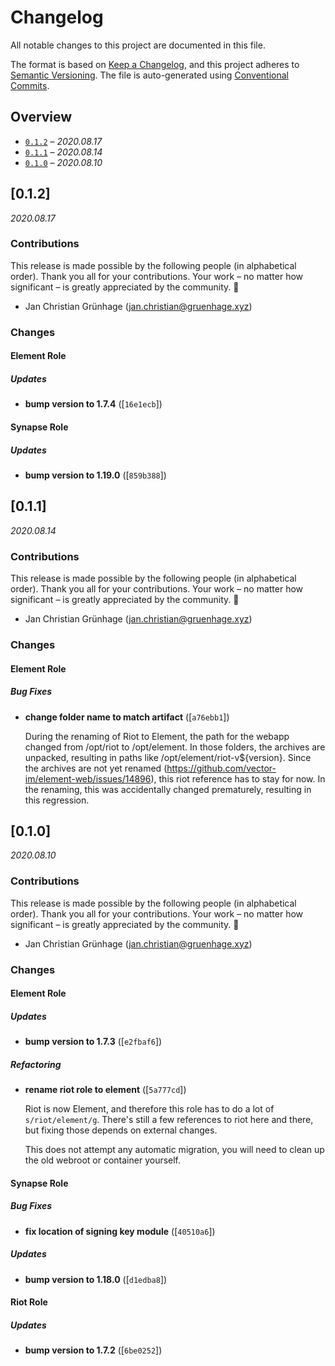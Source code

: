 # Changelog

All notable changes to this project are documented in this file.

The format is based on [Keep a Changelog], and this project adheres to
[Semantic Versioning]. The file is auto-generated using [Conventional Commits].

[keep a changelog]: https://keepachangelog.com/en/1.0.0/
[semantic versioning]: https://semver.org/spec/v2.0.0.html
[conventional commits]: https://www.conventionalcommits.org/en/v1.0.0/

## Overview
- [`0.1.2`](#012) – _2020.08.17_
- [`0.1.1`](#011) – _2020.08.14_
- [`0.1.0`](#010) – _2020.08.10_

## [0.1.2]

_2020.08.17_

### Contributions

This release is made possible by the following people (in alphabetical order).
Thank you all for your contributions. Your work – no matter how significant – is
greatly appreciated by the community. 💖

- Jan Christian Grünhage (<jan.christian@gruenhage.xyz>)

### Changes

#### Element Role

##### Updates

- **bump version to 1.7.4** ([`16e1ecb`])


#### Synapse Role

##### Updates

- **bump version to 1.19.0** ([`859b388`])


## [0.1.1]

_2020.08.14_

### Contributions

This release is made possible by the following people (in alphabetical order).
Thank you all for your contributions. Your work – no matter how significant – is
greatly appreciated by the community. 💖

- Jan Christian Grünhage (<jan.christian@gruenhage.xyz>)

### Changes

#### Element Role

##### Bug Fixes

- **change folder name to match artifact** ([`a76ebb1`])

  During the renaming of Riot to Element, the path for the webapp changed
  from /opt/riot to /opt/element. In those folders, the archives are
  unpacked, resulting in paths like /opt/element/riot-v${version}. Since
  the archives are not yet renamed
  (https://github.com/vector-im/element-web/issues/14896), this riot
  reference has to stay for now. In the renaming, this was accidentally
  changed prematurely, resulting in this regression.


## [0.1.0]

_2020.08.10_

### Contributions

This release is made possible by the following people (in alphabetical order).
Thank you all for your contributions. Your work – no matter how significant – is
greatly appreciated by the community. 💖

- Jan Christian Grünhage (<jan.christian@gruenhage.xyz>)

### Changes

#### Element Role

##### Updates

- **bump version to 1.7.3** ([`e2fbaf6`])

##### Refactoring

- **rename riot role to element** ([`5a777cd`])

  Riot is now Element, and therefore this role has to do a lot of
  `s/riot/element/g`. There's still a few references to riot here and
  there, but fixing those depends on external changes.

  This does not attempt any automatic migration, you will need to clean
  up the old webroot or container yourself.


#### Synapse Role

##### Bug Fixes

- **fix location of signing key module** ([`40510a6`])

##### Updates

- **bump version to 1.18.0** ([`d1edba8`])


#### Riot Role

##### Updates

- **bump version to 1.7.2** ([`6be0252`])



<!--
Config(
  accept_types: ["feat", "fix", "update", "refactor"],
  type_headers: {
    "feat": "Features",
    "fix": "Bug Fixes",
    "update": "Updates",
    "refactor": "Refactoring"
  },
  scope_headers: {
    "synapse": "Synapse Role",
    "element": "Element Role",
    "riot": "Riot Role"
  }
)
Template(
# Changelog

All notable changes to this project are documented in this file.

The format is based on [Keep a Changelog], and this project adheres to
[Semantic Versioning]. The file is auto-generated using [Conventional Commits].

[keep a changelog]: https://keepachangelog.com/en/1.0.0/
[semantic versioning]: https://semver.org/spec/v2.0.0.html
[conventional commits]: https://www.conventionalcommits.org/en/v1.0.0/

## Overview

{%- for release in releases %}
- [`{{ release.version }}`](#{{ release.version | replace(from=".", to="") }}) – _{{ release.date | date(format="%Y.%m.%d")}}_
{%- endfor %}

{% for release in releases -%}
## [{{ release.version }}]

_{{ release.date | date(format="%Y.%m.%d") }}_
{%- if release.notes %}

{{ release.notes }}
{% endif -%}
{%- if release.changeset.contributors %}

### Contributions

This release is made possible by the following people (in alphabetical order).
Thank you all for your contributions. Your work – no matter how significant – is
greatly appreciated by the community. 💖
{% for contributor in release.changeset.contributors %}
- {{ contributor.name }} (<{{ contributor.email }}>)
{%- endfor %}
{%- endif %}

### Changes

{% for scope, changes in release.changeset.changes | group_by(attribute="scope") -%}

#### {{ scope | scopeheader }}

{% for type, changes in changes | group_by(attribute="type") -%}

##### {{ type | typeheader }}

{% for change in changes -%}
- **{{ change.description }}** ([`{{ change.commit.short_id }}`])

{% if change.body -%}
{{ change.body | indent(n=2) }}

{% endif -%}
{%- endfor -%}

{% endfor %}
{% endfor %}
{%- endfor -%}
)
-->
